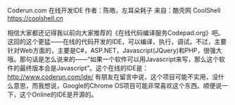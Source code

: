 Coderun.com 在线开发IDE
作者：陈皓，左耳朵耗子
来自：酷壳网 CoolShell https://coolshell.cn

相信大家都还记得我以前向大家推荐的《在线代码编译服务Codepad.org》吧。这回的这个更猛——在线的代码开发的IDE，可以编译，执行，调试。不过，主要针对Web方面的，主要是C#，ASP.NET，Javascript(JQuery)和PHP，很强大哦。那句话是怎么说来的——“如果一个软件可以用Javascript来写，那么这个软件的最终版本会是Javascript”。这个在线的IDE是：
http://www.coderun.com/ide/
有朋友在留言中说，这个项目可能不实用，没什么意思，而我想说，Google的Chrome OS项目可能非常喜欢这个东西。顺便说一下，这个Online的IDE是开源的。